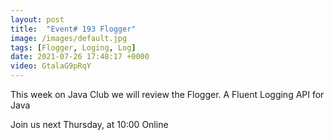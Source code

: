 ```yaml
---
layout: post
title:  "Event# 193 Flogger"
image: /images/default.jpg
tags: [Flogger, Loging, Log]
date: 2021-07-26 17:48:17 +0000
video: GtalaG9pRqY
---
```


This week on Java Club we will review the Flogger. A Fluent Logging API for Java

Join us next Thursday, at 10:00 Online
